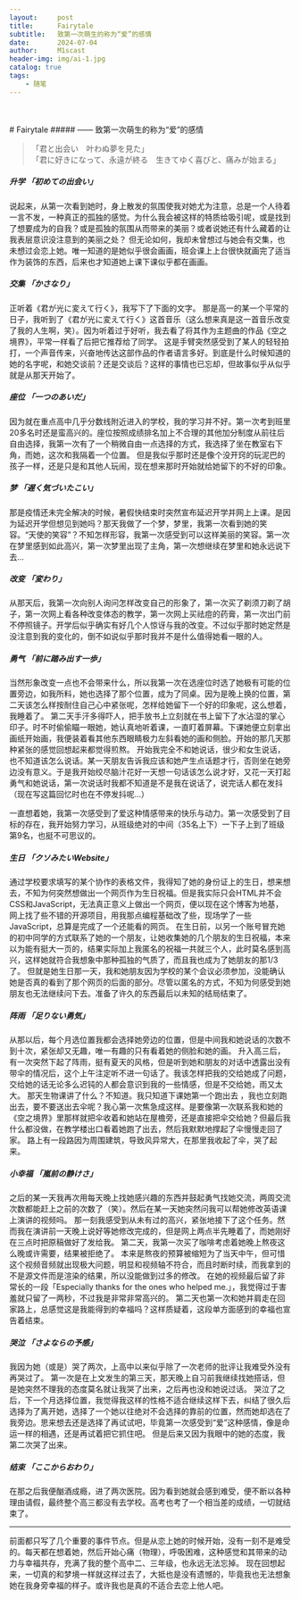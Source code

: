 ```yaml
---
layout:     post
title:      Fairytale
subtitle:   致第一次萌生的称为“爱”的感情
date:       2024-07-04
author:     M1scast
header-img: img/ai-1.jpg
catalog: true
tags:
    - 随笔
---
```

<br>
<br>
# Fairytale
#####    —— 致第一次萌生的称为“爱”的感情

<blockquote><p>
「君と出会い　叶わぬ夢を見た」
<br> 「君に好きになって、永遠が終る　生きてゆく喜びと、痛みが始まる」
</p></blockquote>


##### 升学 「初めての出会い」
说起来，从第一次看到她时，身上散发的氛围使我对她尤为注意，总是一个人待着一言不发，一种真正的孤独的感觉。为什么我会被这样的特质给吸引呢，或是找到了想要成为的自我？或是孤独的氛围从而带来的美丽？或者说她还有什么藏着的让我表层意识没注意到的美丽之处？
但无论如何，我却未曾想过与她会有交集，也未想过会恋上她。唯一知道的是她似乎很会画画，班会课上上台很快就画完了适当作为装饰的东西，后来也才知道她上课下课似乎都在画画。

##### 交集 「かさなり」
正听着《君が光に変えて行く》，我写下了下面的文字。
那是高一的某一个平常的日子，我听到了《君が光に変えて行く》这首音乐（这么想来真是这一首音乐改变了我的人生啊，笑）。因为听着过于好听，我去看了将其作为主题曲的作品《空之境界》，平常一样看了后把它推荐给了同学。
这是手臂突然感受到了某人的轻轻拍打，一个声音传来，兴奋地传达这部作品的作者语言多好。到底是什么时候知道的她的名字呢，和她交谈前？还是交谈后？这样的事情也已忘却，但故事似乎从似乎就是从那天开始了。

##### 座位 「一つのあいだ」
因为就在重点高中几乎分数线附近进入的学校，我的学习并不好。第一次考到班里20多名时还是蛮高兴的。座位按照成绩排名加上不合理的其他加分制度从前往后自由选择，我第一次有了一个稍微自由一点选择的方式，我选择了坐在教室右下角，而她，这次和我隔着一个位置。
但是我似乎那时还是像个没开窍的玩泥巴的孩子一样，还是只是和其他人玩闹，现在想来那时开始就给她留下的不好的印象。

##### 梦 「遅く気づいたこい」
那是疫情还未完全解决的时候，暑假快结束时突然宣布延迟开学并网上上课。是因为延迟开学但想见到她吗？那天我做了一个梦，梦里，我第一次看到她的笑容。“天使的笑容”？不知怎样形容，我第一次感受到可以这样美丽的笑容。第一次在梦里感到如此高兴，第一次梦里出现了主角，第一次想继续在梦里和她永远说下去...

##### 改变 「変わり」
从那天后，我第一次向别人询问怎样改变自己的形象了，第一次买了剃须刀剃了胡子，第一次网上看各种改变体态的教学，第一次网上买祛痘的药膏，第一次出门前不停照镜子。开学后似乎确实有好几个人惊讶与我的改变。不过似乎那时她定然是没注意到我的变化的，倒不如说似乎那时我并不是什么值得她看一眼的人。

##### 勇气 「前に踏み出す一歩」
当然形象改变一点也不会带来什么，所以我第一次在选座位时选了她极有可能的位置旁边，如我所料，她也选择了那个位置，成为了同桌。因为是晚上换的位置，第二天该怎么样按耐住自己心中紧张呢，怎样给她留下一个好的印象呢，这么想着，我睡着了。
第二天手汗多得吓人，把手放书上立刻就在书上留下了水沾湿的掌心印子。时不时偷偷瞄一眼她，她认真地听着课，一直盯着屏幕。下课她便立刻拿出画纸开始画，我便装着看其他东西眼睛极力左斜看她的画和侧脸。开始的那几天那种紧张的感觉回想起来都觉得煎熬。
开始我完全不和她说话，很少和女生说话，也不知道该怎么说话。某一天朋友告诉我应该和她产生点话题才行，否则坐在她旁边没有意义。于是我开始绞尽脑汁花好一天想一句话该怎么说才好，又花一天打起勇气和她说话，第一次说话时我都不知道是不是我在说话了，说完话人都在发抖（现在写这篇回忆时也在不停发抖呢...）

一直想着她，我第一次感受到了爱这种情感带来的快乐与动力。第一次感受到了目标的存在，我开始努力学习，从班级绝对的中间（35名上下）一下子上到了班级第9名，也挺不可思议的。

##### 生日 「クソみたいWebsite」
通过学校要求填写的某个协作的表格文件，我得知了她的身份证上的生日，想来想去，不知为何突然想做出一个网页作为生日祝福。但是我实际只会HTML并不会CSS和JavaScript，无法真正意义上做出一个网页，便以现在这个博客为地基，网上找了些不错的开源项目，用我那点编程基础改了些，现场学了一些JavaScript，总算是完成了一个还能看的网页。
在生日前，以另一个账号冒充她的初中同学的方式联系了她的一个朋友，让她收集她的几个朋友的生日祝福，本来以为能有挺大一页的，结果实际加上我匿名的祝福一共就三个人，此时莫名感到高兴，这样她就符合我想象中那种孤独的气质了，而且我也成为了她朋友的那1/3了。
但就是她生日那一天，我和她朋友因为学校的某个会议必须参加，没能确认她是否真的看到了那个网页的后面的部分。尽管以匿名的方式，不知为何感受到她朋友也无法继续问下去。准备了许久的东西最后以未知的结局结束了。

##### 阵雨 「足りない勇気」
从那以后，每个月选位置我都会选择她旁边的位置，但是中间我和她说话的次数不到十次，紧张却又无趣，唯一有趣的只有看着她的侧脸和她的画。
升入高三后，有一次突然下起了阵雨，挺有夏天的风格，但是听到她和朋友的对话中透露出没有带伞的情况后，这个上午注定听不进一句话了。我该怎样把我的交给她成了问题，交给她的话无论多么迟钝的人都会意识到我的一些情感，但是不交给她，雨又太大。
那天生物课讲了什么？不知道。我只知道下课她第一个跑出去 ，我也立刻跑出去，要不要送出去伞呢？我心第一次焦急成这样。是要像第一次联系我和她的《空之境界》里那样就把伞收着和她站在屋檐旁，还是直接把伞交给她？但最后我什么都没做，在教学楼出口看着她跑了出去，然后我默默地撑起了伞慢慢走回了家。
路上有一段路因为周围建筑，导致风异常大，在那里我收起了伞，哭了起来。

##### 小幸福 「嵐前の静けさ」
之后的某一天我再次用每天晚上找她感兴趣的东西并鼓起勇气找她交流，两周交流次数都能赶上之前的次数了（笑）。然后在某一天她突然问我可以帮她修改英语课上演讲的视频吗。
那一刻我感受到从未有过的高兴，紧张地接下了这个任务。然而我在演讲前一天晚上说好等她修改完成的，但是网上两点半先睡着了，而她刚好在三点时把原稿做好了发给我。
第二天，我第一次买了咖啡考虑着她晚上熬夜这么晚或许需要，结果被拒绝了。
本来是熬夜的预算被缩短为了当天中午，但可惜这个视频音频就出现极大问题，明显和视频轴不符合，而且时断时续，而我拿到的不是源文件而是渲染的结果，所以没能做到过多的修改。
在她的视频最后留了非常长的一段「Especially thanks for the ones who helped me.」，我觉得过于害羞就只留了一两秒，不过我是非常非常高兴的。
第二天也第一次和她并肩走在回家路上，总感觉这是我能得到的幸福吗？这样质疑着，这段单方面感到的幸福也宣告着结束。

##### 哭泣 「さよならの予感」
我因为她（或是）哭了两次，上高中以来似乎除了一次老师的批评让我难受外没有再哭过了。
第一次是在上文发生的第三天，那天晚上自习前我继续找她搭话，但是她突然不理我的态度莫名就让我哭了出来，之后再也没和她说过话。
哭泣了之后，下一个月选择位置，我觉得我这样的性格不适合继续这样下去，纠结了很久后选择为了离开她，选择了一个她以往绝对不会选择的靠前的位置，然而她却选在了我旁边。思来想去还是选择了再试试吧，毕竟第一次感受到“爱”这种感情，像是命运一样的相遇，还是再试着把它抓住吧。
但是后来又因为我眼中的她的态度，我第二次哭了出来。

##### 结束 「ここからおわり」
在那之后我便酗酒成瘾，进了两次医院。因为看到她就会感到难受，便不断以各种理由请假，最终整个高三都没有去学校。高考也考了一个相当差的成绩，一切就结束了。

***
前面都只写了几个重要的事件节点。但是从恋上她的时候开始，没有一刻不是难受的。每天都在想着她，然后开始心痛（物理），呼吸困难，这种感觉和其带来的动力与幸福共存，充满了我的整个高中二、三年级，也永远无法忘掉。
现在回想起来，一切真的和梦境一样就这样过去了，大抵也是没有遗憾的，毕竟我也无法想象她在我身旁幸福的样子。或许我也是真的不适合去恋上他人吧。